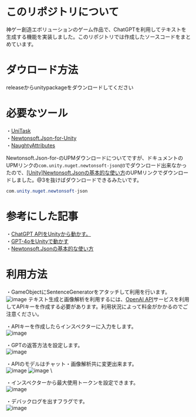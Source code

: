 # このリポジトリについて
神ゲー創造エボリューションのゲーム作品で、ChatGPTを利用してテキストを生成する機能を実装しました。このリポジトリでは作成したソースコードをまとめています。

# ダウロード方法
releaseからunitypackageをダウンロードしてください

# 必要なツール
・[UniTask](https://github.com/Cysharp/UniTask) \
・[Newtonsoft.Json-for-Unity](https://github.com/applejag/Newtonsoft.Json-for-Unity)　\
・[NaughtyAttributes](https://assetstore.unity.com/packages/tools/utilities/naughtyattributes-129996?locale=ja-JP) 

Newtonsoft.Json-for-のUPMダウンロードについてですが、ドキュメントのUPMリンクの``com.unity.nuget.newtonsoft-json@3``でダウンロード出来なかったので、[[Unity]Newtonsoft.Jsonの基本的な使い方](https://qiita.com/kazuma_f/items/55a0b7ff628ab596e6ee)のUPMリンクでダウンロードしました。@3を抜けばダウンロードできるみたいです。
```C#
com.unity.nuget.newtonsoft-json
```

# 参考にした記事
・[ChatGPT APIをUnityから動かす。](https://note.com/negipoyoc/n/n88189e590ac3) \
・[GPT-4oをUnityで動かす](https://note.com/361yohen/n/n9d91a80002ab) \
・[Newtonsoft.Jsonの基本的な使い方](https://qiita.com/kazuma_f/items/55a0b7ff628ab596e6ee)

# 利用方法
・GameObjectにSentenceGeneratorをアタッチして利用を行います。
![image](https://github.com/user-attachments/assets/f5b3a3f3-d8ff-4468-a9d6-1d04f1627d63)
テキスト生成と画像解析を利用するには、[OpenAI API](https://openai.com/index/openai-api/)サービスを利用してAPIキーを作成する必要があります。利用状況によって料金がかかるのでご注意ください。

・APIキーを作成したらインスペクターに入力をします。\
![image](https://github.com/user-attachments/assets/229e7704-7798-434c-b528-07459de61164)

・GPTの返答方法を設定します。\
![image](https://github.com/user-attachments/assets/c4cf8bdd-64b7-4fa7-8ec1-176b291570a9)

・APIのモデルはチャット・画像解析共に変更出来ます。\
![image](https://github.com/user-attachments/assets/b8b1906e-2f02-46a1-ab44-35dac948cfaa)
![image](https://github.com/user-attachments/assets/70fd4bd1-178d-4fd1-bafe-57de3981ad2f) \

・インスペクターから最大使用トークンを設定できます。\
![image](https://github.com/user-attachments/assets/dbeb6020-8c35-44b6-8214-7603e30839a5)

・デバックログを出すフラグです。\
![image](https://github.com/user-attachments/assets/21d55d4b-5bb0-43f9-be5f-22fb7a1298a4)


